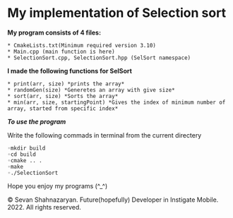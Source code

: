 # My implementation of Selection sort

**My program consists of 4 files:**

	* CmakeLists.txt(Minimum required version 3.10)
	* Main.cpp (main function is here)
	* SelectionSort.cpp, SelectionSort.hpp (SelSort namespace)

**I made the following functions for SelSort**

	* print(arr, size) *prints the array*
	* randomGen(size) *Generetes an array with give size*
	* sort(arr, size) *Sorts the array*
	* min(arr, size, startingPoint) *Gives the index of minimum number of array, started from specific index*

***To use the program***

Write the following commads in terminal from the current directery

	◦mkdir build
	◦cd build
	◦cmake .. .
	◦make
	◦./SelectionSort

Hope you enjoy my programs (^_^)

© Sevan Shahnazaryan. Future(hopefully) Developer in Instigate Mobile.
2022. All rights reserved.
